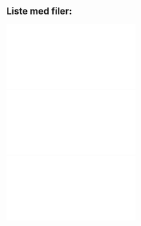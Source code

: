 ## Liste med filer:  
![](NodeMCU_data.pdf "NodeMCU")  
![billeder/61UlnQP+VjL._AC_SL1500_.jpg](PIR-sensor_data.pdf "PIR-sensor")  
![billeder/ws2812_neopixel_stick_rgb_1.jpg](Neopixel_data.pdf "Neopixel")  

